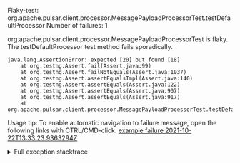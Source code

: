         
Flaky-test: org.apache.pulsar.client.processor.MessagePayloadProcessorTest.testDefaultProcessor
Number of failures: 1

org.apache.pulsar.client.processor.MessagePayloadProcessorTest is flaky. The testDefaultProcessor test method fails sporadically.

```
java.lang.AssertionError: expected [20] but found [18]
	at org.testng.Assert.fail(Assert.java:99)
	at org.testng.Assert.failNotEquals(Assert.java:1037)
	at org.testng.Assert.assertEqualsImpl(Assert.java:140)
	at org.testng.Assert.assertEquals(Assert.java:122)
	at org.testng.Assert.assertEquals(Assert.java:907)
	at org.testng.Assert.assertEquals(Assert.java:917)
	at org.apache.pulsar.client.processor.MessagePayloadProcessorTest.testDefaultProcessor(MessagePayloadProcessorTest.java:159)
```

Usage tip: To enable automatic navigation to failure message, open the following links with CTRL/CMD-click.
[example failure 2021-10-22T13:33:23.9363294Z](https://github.com/apache/pulsar/runs/3976143938?check_suite_focus=true?check_suite_focus=true#step:9:642)


<details>
<summary>Full exception stacktrace</summary>
<code><pre>
java.lang.AssertionError: expected [20] but found [18]
	at org.testng.Assert.fail(Assert.java:99)
	at org.testng.Assert.failNotEquals(Assert.java:1037)
	at org.testng.Assert.assertEqualsImpl(Assert.java:140)
	at org.testng.Assert.assertEquals(Assert.java:122)
	at org.testng.Assert.assertEquals(Assert.java:907)
	at org.testng.Assert.assertEquals(Assert.java:917)
	at org.apache.pulsar.client.processor.MessagePayloadProcessorTest.testDefaultProcessor(MessagePayloadProcessorTest.java:159)
	at java.base/jdk.internal.reflect.NativeMethodAccessorImpl.invoke0(Native Method)
	at java.base/jdk.internal.reflect.NativeMethodAccessorImpl.invoke(NativeMethodAccessorImpl.java:62)
	at java.base/jdk.internal.reflect.DelegatingMethodAccessorImpl.invoke(DelegatingMethodAccessorImpl.java:43)
	at java.base/java.lang.reflect.Method.invoke(Method.java:566)
	at org.testng.internal.MethodInvocationHelper.invokeMethod(MethodInvocationHelper.java:132)
	at org.testng.internal.InvokeMethodRunnable.runOne(InvokeMethodRunnable.java:45)
	at org.testng.internal.InvokeMethodRunnable.call(InvokeMethodRunnable.java:73)
	at org.testng.internal.InvokeMethodRunnable.call(InvokeMethodRunnable.java:11)
	at java.base/java.util.concurrent.FutureTask.run(FutureTask.java:264)
	at java.base/java.util.concurrent.ThreadPoolExecutor.runWorker(ThreadPoolExecutor.java:1128)
	at java.base/java.util.concurrent.ThreadPoolExecutor$Worker.run(ThreadPoolExecutor.java:628)
	at java.base/java.lang.Thread.run(Thread.java:829)

</pre></code>
</details>

